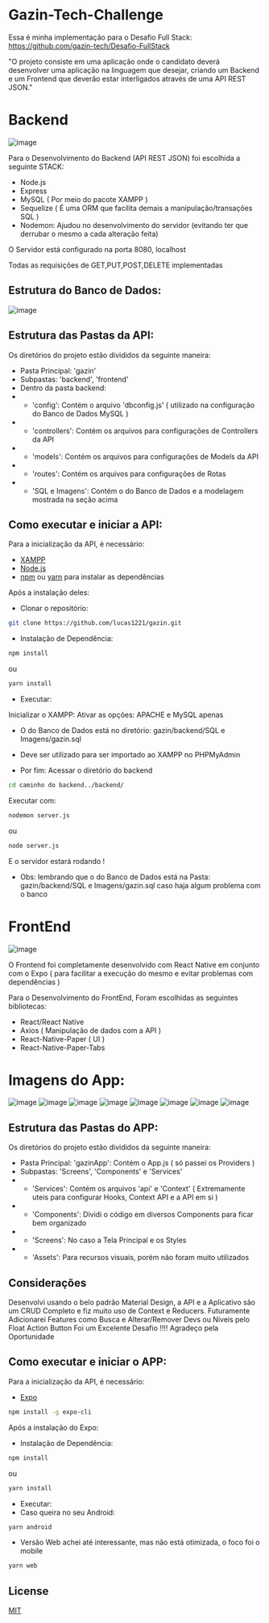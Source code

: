 # Gazin-Tech-Challenge
Essa é minha implementação para o Desafio Full Stack: https://github.com/gazin-tech/Desafio-FullStack

"O projeto consiste em uma aplicação onde o candidato deverá desenvolver uma aplicação na linguagem que desejar, criando um Backend e um Frontend que deverão estar interligados através de uma API REST JSON."

# Backend
![image](https://user-images.githubusercontent.com/51690058/158933009-f3c19eef-f9b6-4d6b-b527-e1734cf397a2.png)

Para o Desenvolvimento do Backend (API REST JSON) foi escolhida a seguinte STACK: 
* Node.js 
* Express 
* MySQL ( Por meio do pacote XAMPP )
* Sequelize ( É uma ORM que facilita demais a manipulação/transações SQL )
* Nodemon: Ajudou no desenvolvimento do servidor (evitando ter que derrubar o mesmo a cada alteração feita)

O Servidor está configurado na porta 8080, localhost

Todas as requisições de GET,PUT,POST,DELETE implementadas 

## Estrutura do Banco de Dados: 
![image](https://i.imgur.com/FrlGUBJ.jpg)

## Estrutura das Pastas da API:
Os diretórios do projeto estão divididos da seguinte maneira: 
* Pasta Principal: 'gazin'
* Subpastas: 'backend', 'frontend'
* Dentro da pasta backend: 
* * 'config': Contém o arquivo 'dbconfig.js' ( utilizado na configuração do Banco de Dados MySQL )
* * 'controllers': Contém os arquivos para configurações de Controllers da API 
* *  'models': Contém os arquivos para configurações de Models da API  
* *  'routes': Contém os arquivos para configurações de Rotas 
* *  'SQL e Imagens': Contém o  do Banco de Dados e a modelagem mostrada na seção acima
## Como executar e iniciar a API: 
Para a inicialização da API, é necessário: 
- [XAMPP](https://www.apachefriends.org/pt_br/download.html)
- [Node.js](https://nodejs.org/en/download/)
- [npm](https://www.npmjs.com/) ou [yarn](https://yarnpkg.com/getting-started/install) para instalar as dependências

Após a instalação deles:
* Clonar o repositório: 
```bash
git clone https://github.com/lucas1221/gazin.git
```
* Instalação de Dependência: 
```bash
npm install
``` 
ou

```bash
yarn install
``` 
* Executar: 

Inicializar o XAMPP: Ativar as opções: APACHE e MySQL apenas 
* O  do Banco de Dados está no diretório: gazin/backend/SQL e Imagens/gazin.sql
* Deve ser utilizado para ser importado ao XAMPP no PHPMyAdmin

* Por fim: 
Acessar o diretório do backend
```bash
cd caminho do backend../backend/ 
``` 
Executar com: 

```bash
nodemon server.js
``` 
ou 

```bash
node server.js
``` 
E o servidor estará rodando ! 

* Obs: lembrando que o  do Banco de Dados está na Pasta: gazin/backend/SQL e Imagens/gazin.sql 
caso haja algum problema com o banco

# FrontEnd
![image](https://user-images.githubusercontent.com/51690058/158938308-1d52f67b-f3bb-4010-bcde-394530d30ed2.png)

O Frontend foi completamente desenvolvido com React Native em conjunto com o Expo ( para facilitar a execução do mesmo e evitar problemas com dependências )

Para o Desenvolvimento do FrontEnd, Foram escolhidas as seguintes bibliotecas: 
* React/React Native 
* Axios ( Manipulação de dados com a API )  
* React-Native-Paper ( UI )
* React-Native-Paper-Tabs
# Imagens do App: 
![image](https://i.imgur.com/vfZbYx9.jpg)
![image](https://i.imgur.com/8Ce52I8.jpg)
![image](https://i.imgur.com/uzdsi7g.jpg)
![image](https://i.imgur.com/xO5OOgD.jpg)
![image](https://i.imgur.com/jzNTUZq.jpg)
![image](https://i.imgur.com/6aKeBJx.jpg)
![image](https://i.imgur.com/GUGXsiT.jpg)
![image](https://i.imgur.com/ESCSKZc.jpg)
## Estrutura das Pastas do APP:
Os diretórios do projeto estão divididos da seguinte maneira: 
* Pasta Principal: 'gazinApp': Contém o App.js  ( só passei os Providers ) 
* Subpastas: 'Screens', 'Components' e 'Services' 
* * 'Services': Contém os arquivos 'api' e 'Context' ( Extremamente uteis para configurar Hooks, Context API e a API em si )
* * 'Components': Dividi o código em diversos Components para ficar bem organizado 
* *  'Screens': No caso a Tela Principal e os Styles  
* *  'Assets': Para recursos visuais, porém não foram muito utilizados 

## Considerações 
Desenvolvi usando o belo padrão Material Design, a API e a Aplicativo são um CRUD Completo e fiz muito uso de Context e Reducers. 
Futuramente Adicionarei Features como Busca e Alterar/Remover Devs ou Níveis pelo Float Action Button
Foi um Excelente Desafio !!!! Agradeço pela Oportunidade 

## Como executar e iniciar o APP:
Para a inicialização da API, é necessário: 
- [Expo]()
```bash
npm install -g expo-cli
``` 

Após a instalação do Expo:
* Instalação de Dependência: 
```bash
npm install
``` 
ou

```bash
yarn install
``` 
* Executar:
* Caso queira no seu Android:  
```bash
yarn android
``` 
* Versão Web achei até interessante, mas não está otimizada, o foco foi o mobile
```bash
yarn web
```
## License
[MIT](https://choosealicense.com/licenses/mit/)







